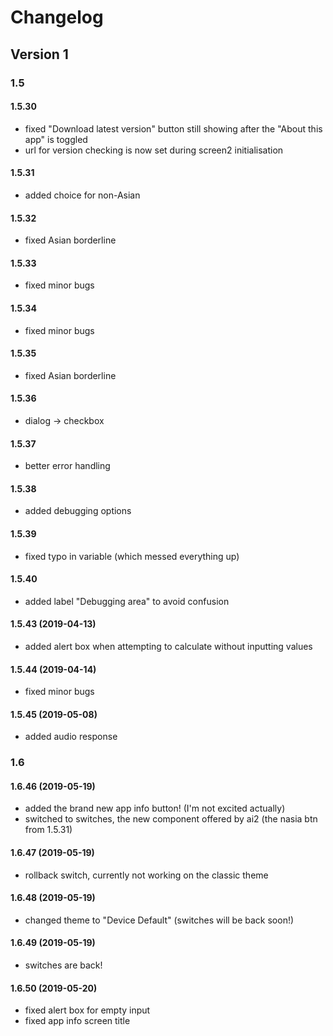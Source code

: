 # Changelog
## Version 1
### 1.5
#### 1.5.30
- fixed "Download latest version" button still showing after the "About this app" is toggled
- url for version checking is now set during screen2 initialisation
#### 1.5.31
- added choice for non-Asian
#### 1.5.32
- fixed Asian borderline
#### 1.5.33
- fixed minor bugs
#### 1.5.34
- fixed minor bugs
#### 1.5.35
- fixed Asian borderline
#### 1.5.36
- dialog -> checkbox
#### 1.5.37
- better error handling
#### 1.5.38
- added debugging options
#### 1.5.39
- fixed typo in variable (which messed everything up)
#### 1.5.40
- added label "Debugging area" to avoid confusion
#### 1.5.43 (2019-04-13)
- added alert box when attempting to calculate without inputting values
#### 1.5.44 (2019-04-14)
- fixed minor bugs
#### 1.5.45 (2019-05-08)
- added audio response

### 1.6
#### 1.6.46 (2019-05-19)
- added the brand new app info button! (I'm not excited actually)
- switched to switches, the new component offered by ai2 (the nasia btn from 1.5.31)
#### 1.6.47 (2019-05-19)
- rollback switch, currently not working on the classic theme
#### 1.6.48 (2019-05-19)
- changed theme to "Device Default" (switches will be back soon!)
#### 1.6.49 (2019-05-19)
- switches are back!
#### 1.6.50 (2019-05-20)
- fixed alert box for empty input
- fixed app info screen title
